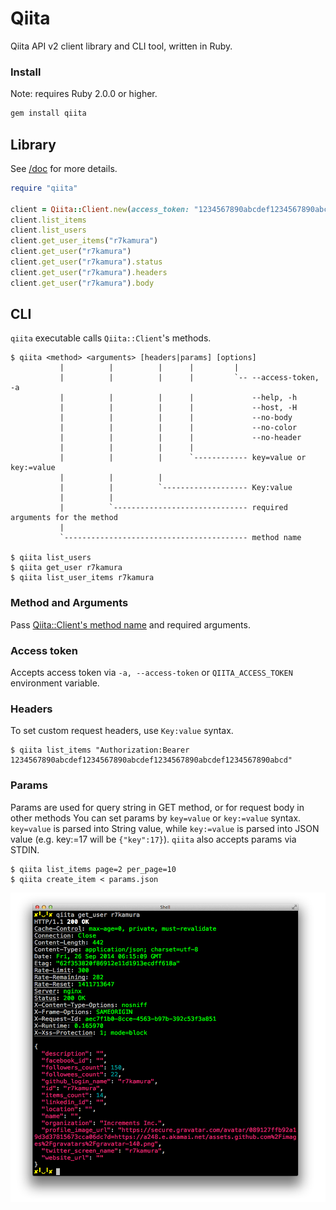 # Qiita
Qiita API v2 client library and CLI tool, written in Ruby.

### Install
Note: requires Ruby 2.0.0 or higher.

```sh
gem install qiita
```

## Library
See [/doc](/doc) for more details.

```rb
require "qiita"

client = Qiita::Client.new(access_token: "1234567890abcdef1234567890abcdef1234567890abcdef1234567890abcd")
client.list_items
client.list_users
client.get_user_items("r7kamura")
client.get_user("r7kamura")
client.get_user("r7kamura").status
client.get_user("r7kamura").headers
client.get_user("r7kamura").body
```

## CLI
`qiita` executable calls `Qiita::Client`'s methods.

```
$ qiita <method> <arguments> [headers|params] [options]
           |          |          |      |         |
           |          |          |      |         `-- --access-token, -a
           |          |          |      |             --help, -h
           |          |          |      |             --host, -H
           |          |          |      |             --no-body
           |          |          |      |             --no-color
           |          |          |      |             --no-header
           |          |          |      |
           |          |          |      `------------ key=value or key:=value
           |          |          |
           |          |          `------------------- Key:value
           |          |
           |          `------------------------------ required arguments for the method
           |
           `----------------------------------------- method name

$ qiita list_users
$ qiita get_user r7kamura
$ qiita list_user_items r7kamura
```

### Method and Arguments
Pass [Qiita::Client's method name](doc/client.md) and required arguments.

### Access token
Accepts access token via `-a, --access-token` or `QIITA_ACCESS_TOKEN` environment variable.

### Headers
To set custom request headers, use `Key:value` syntax.

```
$ qiita list_items "Authorization:Bearer 1234567890abcdef1234567890abcdef1234567890abcdef1234567890abcd"
```

### Params
Params are used for query string in GET method, or for request body in other methods
You can set params by `key=value` or `key:=value` syntax.
`key=value` is parsed into String value,
while `key:=value` is parsed into JSON value (e.g. key:=17 will be `{"key":17}`).
`qiita` also accepts params via STDIN.

```
$ qiita list_items page=2 per_page=10
$ qiita create_item < params.json
```

![](images/cli.png)
